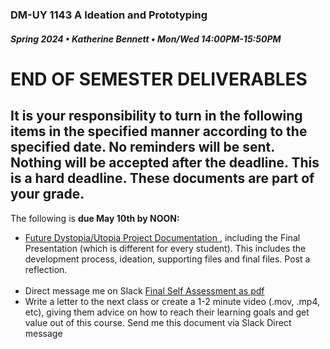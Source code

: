 ### DM-UY 1143 A Ideation and Prototyping
##### Spring 2024 • Katherine Bennett • Mon/Wed 14:00PM-15:50PM 


# END OF SEMESTER DELIVERABLES

 
## It is your responsibility to turn in the following items in the specified manner according to the specified date. No reminders will be sent. Nothing will be accepted after the deadline. This is a hard deadline. These documents are part of your grade.

The following is <strong> due May 10th by NOON: </strong>
<ul>
<li><a href="future.md">Future Dystopia/Utopia Project Documentation </a>, including the Final Presentation (which is different for every student). This includes the development process, ideation, supporting files and final files. Post a reflection. <br> 
<br> 
<li>Direct message me on Slack <a href = "https://github.com/IDMNYU/IdeationPrototypingSpring19-Bennett/blob/master/I%26P_final_self_assessment_2019.pdf"> Final Self Assessment as pdf </a> </li>
<li>Write a letter to the next class or create a 1-2 minute video (.mov, .mp4, etc), giving them advice on how to reach their learning goals and get value out of this course. Send me this document via Slack Direct message </li>
</ul>





